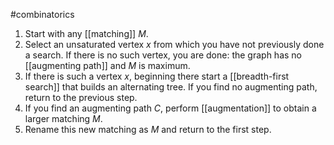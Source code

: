 
#combinatorics
1. Start with any [[matching]] $M$.
2. Select an unsaturated vertex $x$  from which you have not previously done a search. If there is no such vertex, you are done: the graph has no [[augmenting path]] and $M$ is maximum.
3. If there is such a vertex $x$, beginning there start a [[breadth-first search]] that builds an alternating tree. If you find no augmenting path, return to the previous step.
4. If you find an augmenting path $C$, perform [[augmentation]] to obtain a larger matching $M$.
5. Rename this new matching as $M$ and return to the first step.